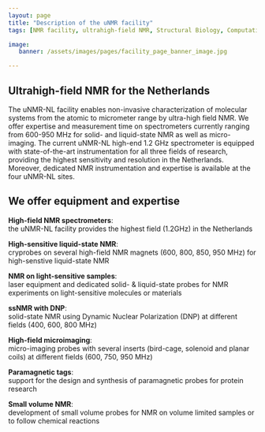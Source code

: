 ```yaml
---
layout: page
title: "Description of the uNMR facility"
tags: [NMR facility, ultrahigh-field NMR, Structural Biology, Computational Biology, Protein Structure]

image:
   banner: /assets/images/pages/facility_page_banner_image.jpg

---
```


## Ultrahigh-field NMR for the Netherlands

The uNMR-NL facility enables non-invasive characterization of molecular systems from the atomic to micrometer range by ultra-high field NMR. We offer expertise and measurement time on spectrometers currently ranging from 600-950 MHz for solid- and liquid-state NMR as well as micro-imaging. The current uNMR-NL high-end 1.2 GHz spectrometer is equipped with state-of-the-art instrumentation for all three fields of research, providing the highest sensitivity and resolution in the Netherlands. Moreover, dedicated NMR instrumentation and expertise is available at the four uNMR-NL sites.

## We offer equipment and expertise

**High-field NMR spectrometers**:\
the uNMR-NL facility provides the highest field (1.2GHz) in the Netherlands

**High-sensitive liquid-state NMR**:\
cryprobes on several high-field NMR magnets (600, 800, 850, 950 MHz) for high-senstive liquid-state NMR

**NMR on light-sensitive samples**:\
laser equipment and dedicated solid- & liquid-state probes for NMR experiments on light-sensitive molecules or materials

**ssNMR with DNP**:\
solid-state NMR using Dynamic Nuclear Polarization (DNP) at different fields (400, 600, 800 MHz)

**High-field microimaging**:\
micro-imaging probes with several inserts (bird-cage, solenoid and planar coils) at different fields (600, 750, 950 MHz)

**Paramagnetic tags**:\
support for the design and synthesis of paramagnetic probes for protein research

**Small volume NMR**:\
development of small volume probes for NMR on volume limited samples or to follow chemical reactions



